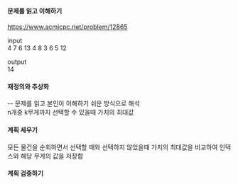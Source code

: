#### 문제를 읽고 이해하기
https://www.acmicpc.net/problem/12865

input</br>
4 7
6 13
4 8
3 6
5 12

output</br>
14


#### 재정의와 추상화<br>
-- 문제를 읽고 본인이 이해하기 쉬운 방식으로 해석<br>
n개중 k무게까지 선택할 수 있을때 가치의 최대값 

#### 계획 세우기<br>
모든 물건을 순회하면서 선택할 때와 선택하지 않았을때 가치의 최대값을 비교하여 인덱스와 해당 무게의 값을 저장함 

#### 계획 검증하기
